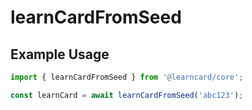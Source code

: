# learnCardFromSeed

## Example Usage

```typescript
import { learnCardFromSeed } from '@learncard/core';

const learnCard = await learnCardFromSeed('abc123');
```
